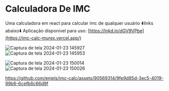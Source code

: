 # Calculadora De IMC

Uma calculadora em react para calcular imc de qualquer usuário
⬇️links abaixo⬇️
Aplicação disponivel para uso: [https://lnkd.in/dGV9VPbe](https://imc-calc-murex.vercel.app/)


![Captura de tela 2024-01-23 145927](https://github.com/enjels/imc-calc/assets/90569314/f9bf4d48-9652-4f3d-b7ce-e02b1d44aaa3) ![Captura de tela 2024-01-23 145953](https://github.com/enjels/imc-calc/assets/90569314/b4dab58c-1e2e-4c61-8a8a-376f65cb7d01)

![Captura de tela 2024-01-23 150014](https://github.com/enjels/imc-calc/assets/90569314/10427928-2aba-44d1-aedb-14e1fbfbea21) ![Captura de tela 2024-01-23 150026](https://github.com/enjels/imc-calc/assets/90569314/877e3daf-7c8e-4dc6-976b-7bc1d3329656)

https://github.com/enjels/imc-calc/assets/90569314/9fe9d85d-3ec5-4019-99b6-6cefb6c66d9f

